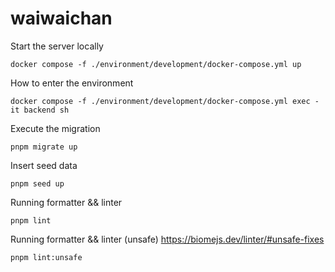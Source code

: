 # waiwaichan

Start the server locally
```
docker compose -f ./environment/development/docker-compose.yml up
```

How to enter the environment
```
docker compose -f ./environment/development/docker-compose.yml exec -it backend sh
```

Execute the migration
```
pnpm migrate up
```

Insert seed data
```
pnpm seed up
```

Running formatter && linter
```
pnpm lint
```

Running formatter && linter (unsafe) https://biomejs.dev/linter/#unsafe-fixes
```
pnpm lint:unsafe
```

